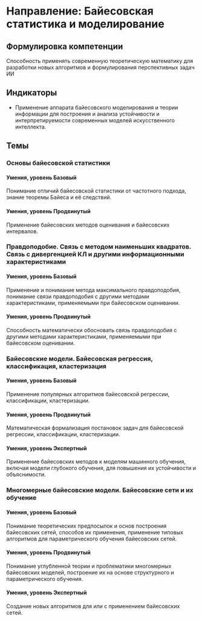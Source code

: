 # Направление: Байесовская статистика и моделирование
## Формулировка компетенции
Способность применять современную теоретическую математику для разработки новых алгоритмов и формулирования перспективных задач ИИ
## Индикаторы
* Применение аппарата байесовского моделирования и теории информации для построения и анализа устойчивости и интерпретируемости современных моделей искусственного интеллекта.
## Темы
### Основы байесовской статистики
#### Умения, уровень Базовый
Понимание отличий байесовской статистики от частотного подхода, знание теоремы Байеса и её следствий.
#### Умения, уровень Продвинутый
Применение байесовских методов оценивания и байесовских интервалов.
### Правдоподобие. Связь с методом наименьших квадратов. Связь с дивергенцией КЛ и другими информационными характеристиками
#### Умения, уровень Базовый
Применение и понимание метода максимального правдоподобия, понимание связи правдоподобия с другими методами характеристиками, применяемыми при байесовском оценивании.
#### Умения, уровень Продвинутый
Способность математически обосновать связь правдоподобия с другими методами характеристиками, применяемыми при байесовском оценивании.
### Байесовские модели. Байесовская регрессия, классификация, кластеризация
#### Умения, уровень Базовый
Применение популярных алгоритмов байесовской регрессии, классификации, кластеризации.
#### Умения, уровень Продвинутый
Математическая формализация постановок задач для байесовской регрессии, классификации, кластеризации.
#### Умения, уровень Экспертный
Применение байесовских методов к моделям машинного обучения, включая модели глубокого обучения, для повышения их устойчивости и объяснимости.
### Многомерные байесовские модели. Байесовские сети и их обучение
#### Умения, уровень Базовый
Понимание теоретических предпосылок и основ построения байесовских сетей, способов их применения, применение типовых алгоритмов для параметрического обучения байесовских сетей.
#### Умения, уровень Продвинутый
Понимание углубленной теории и проблематики многомерных байесовских моделей, построение их на основе структурного и параметрического обучения.
#### Умения, уровень Экспертный
Создание новых алгоритмов для или с применением байесовских сетей.
